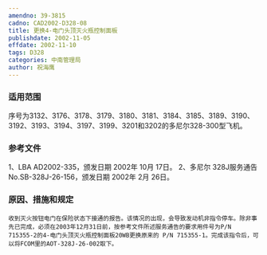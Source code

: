 ```yaml
---
amendno: 39-3815
cadno: CAD2002-D328-08
title: 更换4-电门头顶灭火瓶控制面板
publishdate: 2002-11-05
effdate: 2002-11-10
tags: D328
categories: 中南管理局
author: 祝海鹰
---
```


### 适用范围 
序号为3132、3176、3178、3179、3180、3181、3184、3185、3189、3190、3192、3193、3194、3197、3199、3201和3202的多尼尔328-300型飞机。

### 参考文件
1、LBA AD2002-335，颁发日期 2002年 10月 17日。
 2、多尼尔 328J服务通告 No.SB-328J-26-156，颁发日期 2002年 2月 26日。

### 原因、措施和规定 
    收到灭火按钮电门在保险状态下接通的报告。该情况的出现，会导致发动机非指令停车。除非事先已完成，必须在2003年12月31日前，按参考文件所述服务通告的要求用件号为P/N 715355-2的4-电门头顶灭火瓶控制面板20WB更换原来的 P/N 715355-1。完成该指令后，可以将FCOM里的AOT-328J-26-002取下。
